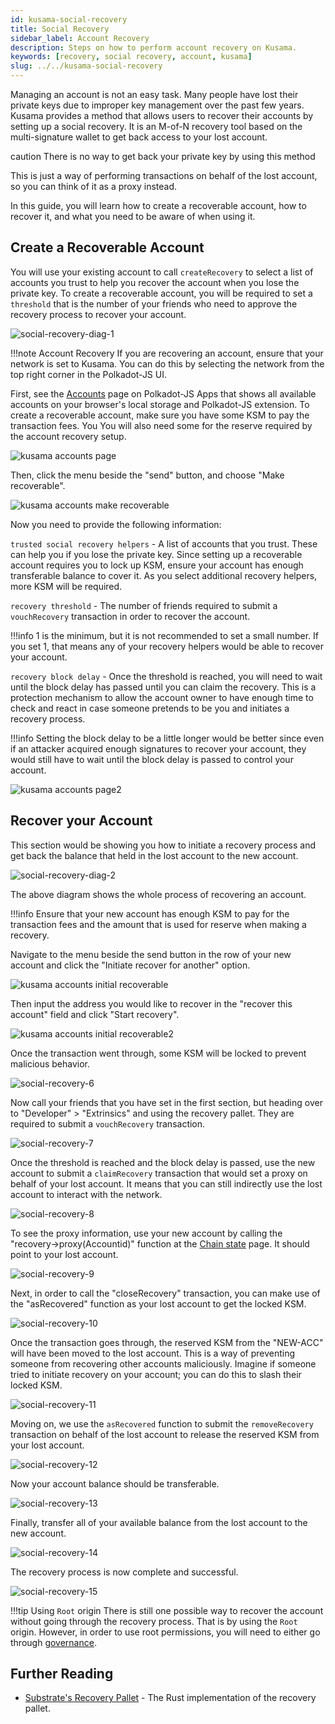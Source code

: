 ```yaml
---
id: kusama-social-recovery
title: Social Recovery
sidebar_label: Account Recovery
description: Steps on how to perform account recovery on Kusama.
keywords: [recovery, social recovery, account, kusama]
slug: ../../kusama-social-recovery
---
```


Managing an account is not an easy task. Many people have lost their private keys due to improper
key management over the past few years. Kusama provides a method that allows users to recover their
accounts by setting up a social recovery. It is an M-of-N recovery tool based on the multi-signature
wallet to get back access to your lost account.

caution There is no way to get back your private key by using this method

This is just a way of performing transactions on behalf of the lost account, so you can think of it
as a proxy instead.



In this guide, you will learn how to create a recoverable account, how to recover it, and what you
need to be aware of when using it.

## Create a Recoverable Account

You will use your existing account to call `createRecovery` to select a list of accounts you trust
to help you recover the account when you lose the private key. To create a recoverable account, you
will be required to set a `threshold` that is the number of your friends who need to approve the
recovery process to recover your account.

![social-recovery-diag-1](../assets/recovery/social-recovery-diag-1.png)

!!!note Account Recovery
    If you are recovering an account, ensure that your network is set to Kusama. You can do this by
    selecting the network from the top right corner in the Polkadot-JS UI.



First, see the [Accounts](https://polkadot.js.org/apps/#/accounts) page on Polkadot-JS Apps that
shows all available accounts on your browser's local storage and Polkadot-JS extension. To create a
recoverable account, make sure you have some KSM to pay the transaction fees. You You will also need
some for the reserve required by the account recovery setup.

![kusama accounts page](../assets/kusama/kusama_social_recovery_accounts_page.png)

Then, click the menu beside the "send" button, and choose "Make recoverable".

![kusama accounts make recoverable](../assets/kusama/kusama_make_recoverable.png)

Now you need to provide the following information:

`trusted social recovery helpers` - A list of accounts that you trust. These can help you if you
lose the private key. Since setting up a recoverable account requires you to lock up KSM, ensure
your account has enough transferable balance to cover it. As you select additional recovery helpers,
more KSM will be required.

`recovery threshold` - The number of friends required to submit a `vouchRecovery` transaction in
order to recover the account.

!!!info
    1 is the minimum, but it is not recommended to set a small number. If you set 1, that means any of
    your recovery helpers would be able to recover your account.



`recovery block delay` - Once the threshold is reached, you will need to wait until the block delay
has passed until you can claim the recovery. This is a protection mechanism to allow the account
owner to have enough time to check and react in case someone pretends to be you and initiates a
recovery process.

!!!info
    Setting the block delay to be a little longer would be better since even if an attacker acquired
    enough signatures to recover your account, they would still have to wait until the block delay is
    passed to control your account.



![kusama accounts page2](../assets/kusama/kusama_make_account_recoverable.png)

## Recover your Account

This section would be showing you how to initiate a recovery process and get back the balance that
held in the lost account to the new account.

![social-recovery-diag-2](../assets/recovery/social-recovery-diag-2.png)

The above diagram shows the whole process of recovering an account.

!!!info
    Ensure that your new account has enough KSM to pay for the transaction fees and the amount that is
    used for reserve when making a recovery.



Navigate to the menu beside the send button in the row of your new account and click the "Initiate
recover for another" option.

![kusama accounts initial recoverable](../assets/kusama/kusama_make_recoverable.png)

Then input the address you would like to recover in the "recover this account" field and click
"Start recovery".

![kusama accounts initial recoverable2](../assets/kusama/kusama_make_account_initial.png)

Once the transaction went through, some KSM will be locked to prevent malicious behavior.

![social-recovery-6](../assets/recovery/social-recovery-6.png)

Now call your friends that you have set in the first section, but heading over to "Developer" >
"Extrinsics" and using the recovery pallet. They are required to submit a `vouchRecovery`
transaction.

![social-recovery-7](../assets/recovery/social-recovery-7.png)

Once the threshold is reached and the block delay is passed, use the new account to submit a
`claimRecovery` transaction that would set a proxy on behalf of your lost account. It means that you
can still indirectly use the lost account to interact with the network.

![social-recovery-8](../assets/recovery/social-recovery-8.png)

To see the proxy information, use your new account by calling the "recovery->proxy(Accountid)"
function at the [Chain state](https://polkadot.js.org/apps/#/chainstate) page. It should point to
your lost account.

![social-recovery-9](../assets/recovery/social-recovery-9.png)

Next, in order to call the "closeRecovery" transaction, you can make use of the "asRecovered"
function as your lost account to get the locked KSM.

![social-recovery-10](../assets/recovery/social-recovery-10.png)

Once the transaction goes through, the reserved KSM from the "NEW-ACC" will have been moved to the
lost account. This is a way of preventing someone from recovering other accounts maliciously.
Imagine if someone tried to initiate recovery on your account; you can do this to slash their locked
KSM.

![social-recovery-11](../assets/recovery/social-recovery-11.png)

Moving on, we use the `asRecovered` function to submit the `removeRecovery` transaction on behalf of
the lost account to release the reserved KSM from your lost account.

![social-recovery-12](../assets/recovery/social-recovery-12.png)

Now your account balance should be transferable.

![social-recovery-13](../assets/recovery/social-recovery-13.png)

Finally, transfer all of your available balance from the lost account to the new account.

![social-recovery-14](../assets/recovery/social-recovery-14.png)

The recovery process is now complete and successful.

![social-recovery-15](../assets/recovery/social-recovery-15.png)

!!!tip Using `Root` origin
    There is still one possible way to recover the account without going through the recovery process.
    That is by using the `Root` origin. However, in order to use root permissions, you will need to
    either go through [governance](../learn/learn-polkadot-opengov.md).



## Further Reading

- [Substrate's Recovery Pallet](https://github.com/paritytech/polkadot-sdk/blob/master/substrate/frame/recovery/src/lib.rs) -
  The Rust implementation of the recovery pallet.
